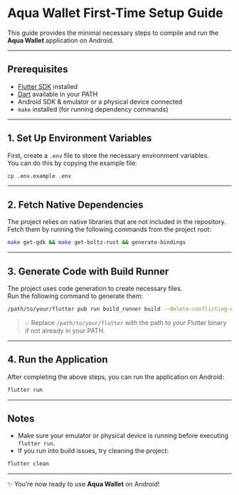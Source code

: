 # Aqua Wallet First-Time Setup Guide

This guide provides the minimal necessary steps to compile and run the **Aqua Wallet** application on Android.

---

## Prerequisites

- [Flutter SDK](https://docs.flutter.dev/get-started/install) installed
- [Dart](https://dart.dev/get-dart) available in your PATH
- Android SDK & emulator or a physical device connected
- `make` installed (for running dependency commands)

---

## 1. Set Up Environment Variables

First, create a `.env` file to store the necessary environment variables.  
You can do this by copying the example file:

```bash
cp .env.example .env
```

---

## 2. Fetch Native Dependencies

The project relies on native libraries that are not included in the repository.  
Fetch them by running the following commands from the project root:

```bash
make get-gdk && make get-boltz-rust && generate-bindings
```

---

## 3. Generate Code with Build Runner

The project uses code generation to create necessary files.  
Run the following command to generate them:

```bash
/path/to/your/flutter pub run build_runner build --delete-conflicting-outputs
```

> 💡 Replace `/path/to/your/flutter` with the path to your Flutter binary if not already in your PATH.

---

## 4. Run the Application

After completing the above steps, you can run the application on Android:

```bash
flutter run
```

---

## Notes

- Make sure your emulator or physical device is running before executing `flutter run`.
- If you run into build issues, try cleaning the project:

```bash
flutter clean
```

---

✨ You’re now ready to use **Aqua Wallet** on Android!
